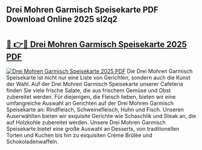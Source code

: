 ## Drei Mohren Garmisch Speisekarte PDF Download Online 2025 sl2q2

# <h2><a href="http://gc84yug.nevu.top/?p=Drei+Mohren+Garmisch+Speisekarte">🔗 👉🔴 Drei Mohren Garmisch Speisekarte 2025 PDF</a></h2>

[![Drei Mohren Garmisch Speisekarte 2025 PDF](https://i.imgur.com/dBaPXMq.png)](http://gc84yug.nevu.top/?p=Drei+Mohren+Garmisch+Speisekarte)
Die Drei Mohren Garmisch Speisekarte ist nicht nur eine Liste von Gerichten, sondern auch die Kunst der Wahl. Auf der Drei Mohren Garmisch Speisekarte unserer Cafeteria finden Sie viele frische Salate, die aus frischem Gemüse und Obst zubereitet werden. Für diejenigen, die Fleisch lieben, bieten wir eine umfangreiche Auswahl an Gerichten auf der Drei Mohren Garmisch Speisekarte an: Rindfleisch, Schweinefleisch, Huhn und Fisch. Unseren Auserwählten bieten wir exquisite Gerichte wie Schaschlik und Steak an, die auf Holzkohle zubereitet werden. Unsere Drei Mohren Garmisch Speisekarte bietet eine große Auswahl an Desserts, von traditionellen Torten und Kuchen bis hin zu exquisiten Crème Brûlée und Schokoladenwaffeln.
